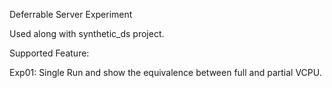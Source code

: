 Deferrable Server Experiment

Used along with synthetic_ds project.

Supported Feature:

Exp01: Single Run and show the equivalence between full and partial VCPU.


